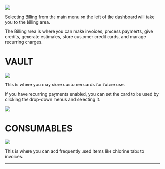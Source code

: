 ![](https://cdn.realsgii2.dev/wise-software-docs/image_1.60daa3e5.png)

Selecting Billing from the main menu on the left of the dashboard will take you to the billing area.

The Billing area is where you can make invoices, process payments, give credits, generate estimates, store customer credit cards, and manage recurring charges.















# VAULT

![](https://cdn.realsgii2.dev/wise-software-docs/image_56.73900988.png)

This is where you may store customer cards for future use.

If you have recurring payments enabled, you can set the card to be used by clicking the drop-down menus and selecting it.

![](https://cdn.realsgii2.dev/wise-software-docs/image_57.35dcd5c7.png)

# CONSUMABLES

![](https://cdn.realsgii2.dev/wise-software-docs/image_58.7557a6eb.png)

This is where you can add frequently used items like chlorine tabs to invoices.

---

